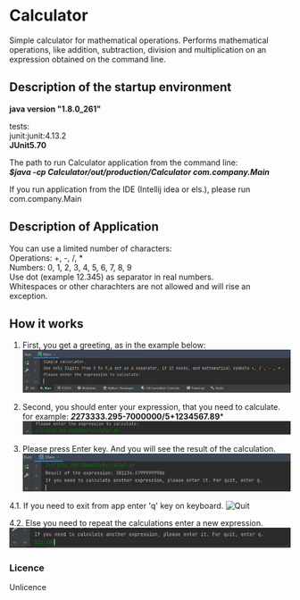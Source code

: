 # Calculator
 Simple calculator for mathematical operations. Performs mathematical
 operations, like addition, subtraction, division and multiplication 
 on an expression obtained on the command line. 
 
## Description of the startup environment
**java version "1.8.0_261"**

tests:  
junit:junit:4.13.2  
**JUnit5.70**  

The path to run Calculator application from the command line:  
***$java -cp Calculator/out/production/Calculator com.company.Main***

If you run application from the IDE (Intellij idea or els.),
 please run com.company.Main 

## Description of Application
You can use a limited number of characters:  
Operations: +, -, /, *  
Numbers: 0, 1, 2, 3, 4, 5, 6, 7, 8, 9  
Use dot (example 12.345) as separator in real numbers.  
Whitespaces or other charachters are not allowed and will rise an exception.

## How it works
1. First, you get a greeting, as in the example below:
![GreetingCalculator](images/GreetingCalculator.png)

2. Second, you should enter your expression, that you need to calculate.  
for example: ***2*273333.295-7000000/5+1234567.89***
![EnteredExpression](images/EnteredExpression.png)

3. Please press Enter key. And you will see the result of the calculation. 
![CalculationResult](images/CalculationResult.png)

4.1. If you need to exit from app enter 'q' key on keyboard.
![Quit](Quit.png)

4.2. Else you need to repeat the calculations enter a new expression.
![NewCalculation](images/NewCalculation.png)

### Licence
Unlicence